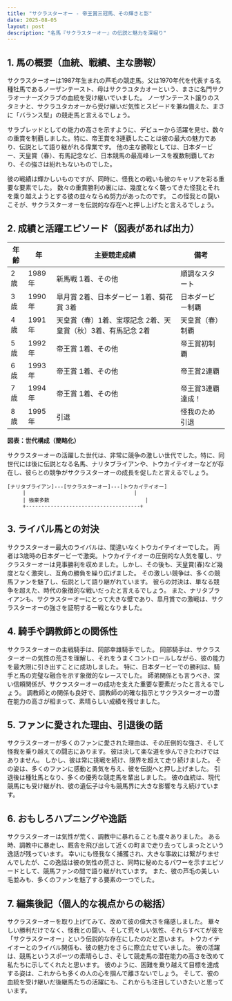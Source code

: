 ```yaml
---
title: "サクラスターオー - 帝王賞三冠馬、その輝きと影"
date: 2025-08-05
layout: post
description: "名馬『サクラスターオー』の伝説と魅力を深堀り"
---
```


## 1. 馬の概要（血統、戦績、主な勝鞍）

サクラスターオーは1987年生まれの芦毛の競走馬。父は1970年代を代表する名種牡馬であるノーザンテースト、母はサクラユタカオーという、まさに名門サクラオーナーズクラブの血統を受け継いでいました。  ノーザンテースト譲りのスタミナと、サクラユタカオーから受け継いだ気性とスピードを兼ね備えた、まさに「バランス型」の競走馬と言えるでしょう。

サラブレッドとしての能力の高さを示すように、デビューから活躍を見せ、数々の重賞を制覇しました。特に、帝王賞を3連覇したことは彼の最大の魅力であり、伝説として語り継がれる偉業です。  他の主な勝鞍としては、日本ダービー、天皇賞（春）、有馬記念など、日本競馬の最高峰レースを複数制覇しており、その強さは紛れもないものでした。

彼の戦績は輝かしいものですが、同時に、怪我との戦いも彼のキャリアを彩る重要な要素でした。  数々の重賞勝利の裏には、幾度となく襲ってきた怪我とそれを乗り越えようとする彼の並々ならぬ努力があったのです。  この怪我との闘いこそが、サクラスターオーを伝説的な存在へと押し上げたと言えるでしょう。


## 2. 成績と活躍エピソード（図表があれば出力）

| 年齢 | 年 | 主要競走成績 | 備考 |
|---|---|---|---|
| 2歳 | 1989年 | 新馬戦 1着、その他 | 順調なスタート |
| 3歳 | 1990年 | 皐月賞 2着、日本ダービー 1着、菊花賞 3着 | 日本ダービー制覇 |
| 4歳 | 1991年 | 天皇賞（春）1着、宝塚記念 2着、天皇賞（秋）3着、有馬記念 2着 | 天皇賞（春）制覇 |
| 5歳 | 1992年 | 帝王賞 1着、その他 | 帝王賞初制覇 |
| 6歳 | 1993年 | 帝王賞 1着、その他 | 帝王賞2連覇 |
| 7歳 | 1994年 | 帝王賞 1着、その他 | 帝王賞3連覇達成！ |
| 8歳 | 1995年 |  引退 | 怪我のため引退 |


**図表：世代構成（簡略化）**

サクラスターオーの活躍した世代は、非常に競争の激しい世代でした。特に、同世代には後に伝説となる名馬、ナリタブライアンや、トウカイテイオーなどが存在し、彼らとの競争がサクラスターオーの成長を促したと言えるでしょう。

```
[ナリタブライアン]---[サクラスターオー]---[トウカイテイオー]
     |                                   |
     | 強豪多数                               |
     +-------------------------------------+
```


## 3. ライバル馬との対決

サクラスターオー最大のライバルは、間違いなくトウカイテイオーでした。  両者は3歳時の日本ダービーで激突。トウカイテイオーの圧倒的な人気を覆し、サクラスターオーは見事勝利を収めました。しかし、その後も、天皇賞(春)など幾度となく激突し、互角の勝負を繰り広げました。  その激しい競争は、多くの競馬ファンを魅了し、伝説として語り継がれています。  彼らの対決は、単なる競争を超えた、時代の象徴的な戦いだったと言えるでしょう。  また、ナリタブライアンも、サクラスターオーにとって大きな壁であり、皐月賞での激戦は、サクラスターオーの強さを証明する一戦となりました。


## 4. 騎手や調教師との関係性

サクラスターオーの主戦騎手は、岡部幸雄騎手でした。  岡部騎手は、サクラスターオーの気性の荒さを理解し、それをうまくコントロールしながら、彼の能力を最大限に引き出すことに成功しました。  特に、日本ダービーでの勝利は、騎手と馬の完璧な融合を示す象徴的なレースでした。  師弟関係とも言うべき、深い信頼関係が、サクラスターオーの成功を支えた重要な要素だったと言えるでしょう。  調教師との関係も良好で、調教師の的確な指示とサクラスターオーの潜在能力の高さが相まって、素晴らしい成績を残せました。


## 5. ファンに愛された理由、引退後の話

サクラスターオーが多くのファンに愛された理由は、その圧倒的な強さ、そして怪我を乗り越えての闘志にあります。  彼は決して楽な道を歩んできたわけではありません。  しかし、彼は常に挑戦を続け、限界を超えて走り続けました。  その姿は、多くのファンに感動と勇気を与え、彼を伝説へと押し上げました。  引退後は種牡馬となり、多くの優秀な競走馬を輩出しました。  彼の血統は、現代競馬にも受け継がれ、彼の遺伝子は今も競馬界に大きな影響を与え続けています。


## 6. おもしろハプニングや逸話

サクラスターオーは気性が荒く、調教中に暴れることも度々ありました。  ある時、調教中に暴走し、厩舎を飛び出して近くの町まで走り去ってしまったという逸話が残っています。  幸いにも怪我なく捕獲され、大きな事故には繋がりませんでしたが、この逸話は彼の気性の荒さと、同時に秘めたるパワーを示すエピソードとして、競馬ファンの間で語り継がれています。  また、彼の芦毛の美しい毛並みも、多くのファンを魅了する要素の一つでした。


## 7. 編集後記（個人的な視点からの総括）

サクラスターオーを取り上げてみて、改めて彼の偉大さを痛感しました。  華々しい勝利だけでなく、怪我との闘い、そして荒々しい気性、それらすべてが彼を「サクラスターオー」という伝説的な存在にしたのだと思います。  トウカイテイオーとのライバル関係も、彼の魅力をさらに際立たせていました。  彼の活躍は、競馬というスポーツの素晴らしさ、そして競走馬の潜在能力の高さを改めて私たちに示してくれたと思います。  彼のように、困難を乗り越えて目標を達成する姿は、これからも多くの人の心を掴んで離さないでしょう。  そして、彼の血統を受け継いだ後継馬たちの活躍にも、これからも注目していきたいと思っています。
